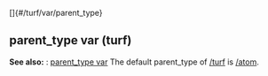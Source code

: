 []{#/turf/var/parent_type}
  ## parent_type var (turf)
  **See also:**
  :   [parent_type var](ref/datum/var/parent_type)
  The default parent_type of [/turf](ref/turf) is [/atom](ref/atom).
